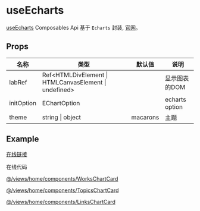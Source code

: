# useEcharts

[useEcharts](https://github.com/lqsong/admin-element-vue/blob/vite.ts/src/composables/useEcharts.ts) Composables Api 基于 `Echarts` 封装, [官网](https://echarts.apache.org)。

## Props

| 名称     | 类型    | 默认值                      | 说明                                                                           |
| -------- | ------ | -------------------------- | ------------------------------------------------------------------------------------- |
| labRef    |  Ref<HTMLDivElement \| HTMLCanvasElement \| undefined> |                      | 显示图表的DOM                                    |
| initOption  | EChartOption |         | echarts option                                                                    |
| theme | string \| object | macarons |  主题 |

## Example

[在线链接](http://vitets-demo.admin-element-vue.liqingsong.cc/#/home/workplace)

在线代码

[@/views/home/components/WorksChartCard](https://github.com/lqsong/admin-element-vue/blob/vite.ts/src/views/home/components/WorksChartCard/index.vue)

[@/views/home/components/TopicsChartCard](https://github.com/lqsong/admin-element-vue/blob/vite.ts/src/views/home/components/TopicsChartCard/index.vue)

[@/views/home/components/LinksChartCard](https://github.com/lqsong/admin-element-vue/blob/vite.ts/src/views/home/components/LinksChartCard/index.vue)

